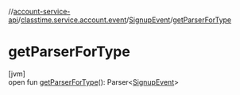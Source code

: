 //[account-service-api](../../../index.md)/[classtime.service.account.event](../index.md)/[SignupEvent](index.md)/[getParserForType](get-parser-for-type.md)

# getParserForType

[jvm]\
open fun [getParserForType](get-parser-for-type.md)(): Parser&lt;[SignupEvent](index.md)&gt;
